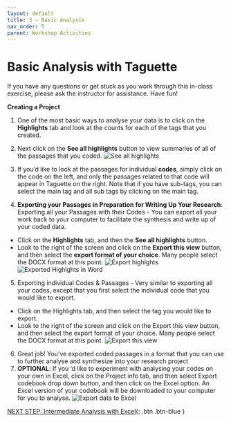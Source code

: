 ```yaml
---
layout: default
title: 3 - Basic Analysis
nav_order: 5
parent: Workshop Activities
---
```

# Basic Analysis with Taguette

If you have any questions or get stuck as you work through this in-class exercise, please ask the instructor for assistance.  Have fun!

**Creating a Project**

1. One of the most basic ways to analyse your data is to click on the **Highlights** tab and look at the counts for each of the tags that you created.
2. Next click on the **See all highlights** button to view summaries of all of the passages that you coded.
![See all highlights](/images/taguette-basic-1.png)
3. If you’d like to look at the passages for individual **codes**, simply click on the code on the left, and only the passages related to that code will appear in Taguette on the right. Note that if you have sub-tags, you can select the main tag and all sub tags by clicking on the main tag.

4. **Exporting your Passages in Preparation for Writing Up Your Research**: Exporting all your Passages with their Codes - You can export all your work back to your computer to facilitate the synthesis and write up of your coded data.
  -  Click on the **Highlights** tab, and then the **See all highlights** button.
  - Look to the right of the screen and click on the **Export this view** button, and then select the **export format of your choice**. Many people select the DOCX format at this point.
![Export highlghts](/images/taguette-basic-2.png)
![Exported Highlghts in Word](/images/taguette-basic-3.png)

5. Exporting individual Codes & Passages - Very similar to exporting all your codes, except that you first select the individual code that you would like to export.
  - Click on the Highlights tab, and then select the tag you would like to export.
  - Look to the right of the screen and click on the Export this view button, and then select the export format of your choice. Many people select the DOCX format at this point.
![Export this view](/images/taguette-basic-4.png)

6. Great job! You’ve exported coded passages in a format that you can use to further analyse and synthesize into your research project
7. **OPTIONAL**: If  you ‘d like to experiment with analysing your codes on your own in Excel, click on the Project info tab, and then select Export codebook drop down button, and then click on the Excel option. An Excel version of your codebook will be downloaded to your computer for you to analyse.
![Export data to Excel](/images/taguette-basic-5.png)

[NEXT STEP: Intermediate Analysis with Excel](excel-analysis.html){: .btn .btn-blue }
